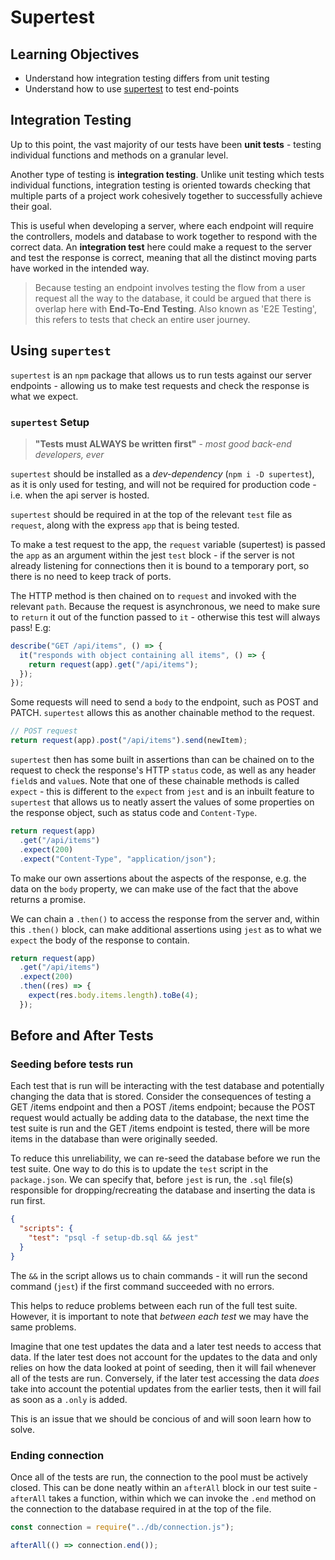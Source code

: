 # Supertest

## Learning Objectives

- Understand how integration testing differs from unit testing
- Understand how to use [supertest](https://www.npmjs.com/package/supertest) to test end-points

## Integration Testing

Up to this point, the vast majority of our tests have been **unit tests** - testing individual functions and methods on a granular level.

Another type of testing is **integration testing**. Unlike unit testing which tests individual functions, integration testing is oriented towards checking that multiple parts of a project work cohesively together to successfully achieve their goal.

This is useful when developing a server, where each endpoint will require the controllers, models and database to work together to respond with the correct data. An **integration test** here could make a request to the server and test the response is correct, meaning that all the distinct moving parts have worked in the intended way.

> Because testing an endpoint involves testing the flow from a user request all the way to the database, it could be argued that there is overlap here with **End-To-End Testing**. Also known as 'E2E Testing', this refers to tests that check an entire user journey.

## Using `supertest`

`supertest` is an `npm` package that allows us to run tests against our server endpoints - allowing us to make test requests and check the response is what we expect.

### `supertest` Setup

> **"Tests must ALWAYS be written first"** - _most good back-end developers, ever_

`supertest` should be installed as a _dev-dependency_ (`npm i -D supertest`), as it is only used for testing, and will not be required for production code - i.e. when the api server is hosted.

`supertest` should be required in at the top of the relevant `test` file as `request`, along with the express `app` that is being tested.

To make a test request to the app, the `request` variable (supertest) is passed the `app` as an argument within the jest `test` block - if the server is not already listening for connections then it is bound to a temporary port, so there is no need to keep track of ports.

The HTTP method is then chained on to `request` and invoked with the relevant `path`. Because the request is asynchronous, we need to make sure to `return` it out of the function passed to `it` - otherwise this test will always pass!
E.g:

```js
describe("GET /api/items", () => {
  it("responds with object containing all items", () => {
    return request(app).get("/api/items");
  });
});
```

Some requests will need to send a `body` to the endpoint, such as POST and PATCH. `supertest` allows this as another chainable method to the request.

```js
// POST request
return request(app).post("/api/items").send(newItem);
```

`supertest` then has some built in assertions than can be chained on to the request to check the response's HTTP `status` code, as well as any header `field`s and `value`s. Note that one of these chainable methods is called `expect` - this is different to the `expect` from `jest` and is an inbuilt feature to `supertest` that allows us to neatly assert the values of some properties on the response object, such as status code and `Content-Type`.

```js
return request(app)
  .get("/api/items")
  .expect(200)
  .expect("Content-Type", "application/json");
```

To make our own assertions about the aspects of the response, e.g. the data on the `body` property, we can make use of the fact that the above returns a promise.

We can chain a `.then()` to access the response from the server and, within this `.then()` block, can make additional assertions using `jest` as to what we `expect` the body of the response to contain.

```js
return request(app)
  .get("/api/items")
  .expect(200)
  .then((res) => {
    expect(res.body.items.length).toBe(4);
  });
```

## Before and After Tests

### Seeding before tests run

Each test that is run will be interacting with the test database and potentially changing the data that is stored. Consider the consequences of testing a GET /items endpoint and then a POST /items endpoint; because the POST request would actually be adding data to the database, the next time the test suite is run and the GET /items endpoint is tested, there will be more items in the database than were originally seeded.

To reduce this unreliability, we can re-seed the database before we run the test suite. One way to do this is to update the `test` script in the `package.json`. We can specify that, before `jest` is run, the `.sql` file(s) responsible for dropping/recreating the database and inserting the data is run first.

```json
{
  "scripts": {
    "test": "psql -f setup-db.sql && jest"
  }
}
```

The `&&` in the script allows us to chain commands - it will run the second command (`jest`) if the first command succeeded with no errors.

This helps to reduce problems between each run of the full test suite. However, it is important to note that _between each test_ we may have the same problems.

Imagine that one test updates the data and a later test needs to access that data. If the later test does not account for the updates to the data and only relies on how the data looked at point of seeding, then it will fail whenever all of the tests are run. Conversely, if the later test accessing the data _does_ take into account the potential updates from the earlier tests, then it will fail as soon as a `.only` is added.

This is an issue that we should be concious of and will soon learn how to solve.

### Ending connection

Once all of the tests are run, the connection to the pool must be actively closed. This can be done neatly within an `afterAll` block in our test suite - `afterAll` takes a function, within which we can invoke the `.end` method on the connection to the database required in at the top of the file.

```js
const connection = require("../db/connection.js");

afterAll(() => connection.end());
```
